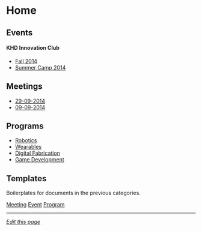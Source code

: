 # Home

## Events


#### KHD Innovation Club
* [Fall 2014](events/falls-camp-2014.md)
* [Summer Camp 2014](events/summer-camp-2014.md)

## Meetings
* [29-09-2014](meetings/29-09-2014.md)
* [09-09-2014](meetings/09-09-2014.md)

## Programs
* [Robotics](programs/robotics.md)
* [Wearables](programs/wearables.md)
* [Digital Fabrication](programs/digital-fabrication.md)
* [Game Development](programs/game-development.md)

## Templates

Boilerplates for documents in the previous categories.

[Meeting](templates/meeting.md)
[Event](templates/event.md)
[Program](templates/program.md)

------
*[Edit this page](https://github.com/KidsHackDay/wiki/edit/gh-pages/index.md)*
